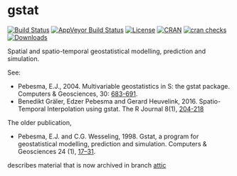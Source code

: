gstat
=====
[![Build Status](https://travis-ci.org/r-spatial/gstat.svg?branch=master)](https://travis-ci.org/r-spatial/gstat)
[![AppVeyor Build Status](https://ci.appveyor.com/api/projects/status/github/r-spatial/gstat?branch=master&svg=true)](https://ci.appveyor.com/project/edzerpebesma/gstat)
[![License](http://img.shields.io/badge/license-GPL%20%28%3E=%202%29-brightgreen.svg?style=flat)](http://www.gnu.org/licenses/gpl-2.0.html)
[![CRAN](http://www.r-pkg.org/badges/version/gstat)](https://cran.r-project.org/package=gstat)
[![cran checks](https://cranchecks.info/badges/worst/gstat)](https://cran.r-project.org/web/checks/check_results_gstat.html)
[![Downloads](http://cranlogs.r-pkg.org/badges/gstat?color=brightgreen)](http://www.r-pkg.org/pkg/gstat)

Spatial and spatio-temporal geostatistical modelling, prediction and simulation.

See:

* Pebesma, E.J., 2004. Multivariable geostatistics in S: the gstat package.  Computers & Geosciences, 30: [683-691](http://www.sciencedirect.com/science/article/pii/S0098300404000676).
* Benedikt Gräler, Edzer Pebesma and Gerard Heuvelink, 2016. Spatio-Temporal Interpolation using gstat. The R Journal 8(1), [204-218](https://journal.r-project.org/archive/2016-1/na-pebesma-heuvelink.pdf)

The older publication,

* Pebesma, E.J. and C.G. Wesseling, 1998. Gstat,
a program for geostatistical modelling, prediction
and simulation. Computers & Geosciences 24 (1),
[17–31](http://www.sciencedirect.com/science/article/pii/S0098300497000824).

describes material that is now archived in branch [attic](https://github.com/r-spatial/gstat/tree/attic)
